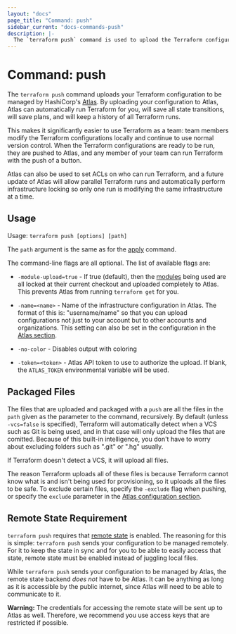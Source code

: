 ```yaml
---
layout: "docs"
page_title: "Command: push"
sidebar_current: "docs-commands-push"
description: |-
  The `terraform push` command is used to upload the Terraform configuration to HashiCorp's Atlas service for automatically managing your infrastructure in the cloud.
---
```


# Command: push

The `terraform push` command uploads your Terraform configuration to
be managed by HashiCorp's [Atlas](https://atlas.hashicorp.com).
By uploading your configuration to Atlas, Atlas can automatically run
Terraform for you, will save all state transitions, will save plans,
and will keep a history of all Terraform runs.

This makes it significantly easier to use Terraform as a team: team
members modify the Terraform configurations locally and continue to
use normal version control. When the Terraform configurations are ready
to be run, they are pushed to Atlas, and any member of your team can
run Terraform with the push of a button.

Atlas can also be used to set ACLs on who can run Terraform, and a
future update of Atlas will allow parallel Terraform runs and automatically
perform infrastructure locking so only one run is modifying the same
infrastructure at a time.

## Usage

Usage: `terraform push [options] [path]`

The `path` argument is the same as for the
[apply](/docs/commands/apply.html) command.

The command-line flags are all optional. The list of available flags are:

* `-module-upload=true` - If true (default), then the
  [modules](/docs/modules/index.html)
  being used are all locked at their current checkout and uploaded
  completely to Atlas. This prevents Atlas from running `terraform get`
  for you.

* `-name=<name>` - Name of the infrastructure configuration in Atlas.
  The format of this is: "username/name" so that you can upload
  configurations not just to your account but to other accounts and
  organizations. This setting can also be set in the configuration
  in the
  [Atlas section](/docs/configuration/atlas.html).

* `-no-color` - Disables output with coloring

* `-token=<token>` - Atlas API token to use to authorize the upload.
  If blank, the `ATLAS_TOKEN` environmental variable will be used.

## Packaged Files

The files that are uploaded and packaged with a `push` are all the
files in the `path` given as the parameter to the command, recursively.
By default (unless `-vcs=false` is specified), Terraform will automatically
detect when a VCS such as Git is being used, and in that case will only
upload the files that are comitted. Because of this built-in intelligence,
you don't have to worry about excluding folders such as ".git" or ".hg" usually.

If Terraform doesn't detect a VCS, it will upload all files.

The reason Terraform uploads all of these files is because Terraform
cannot know what is and isn't being used for provisioning, so it uploads
all the files to be safe. To exclude certain files, specify the `-exclude`
flag when pushing, or specify the `exclude` parameter in the
[Atlas configuration section](/docs/configuration/atlas.html).

## Remote State Requirement

`terraform push` requires that
[remote state](http://localhost:4567/docs/commands/remote-config.html)
is enabled. The reasoning for this is simple: `terraform push` sends your
configuration to be managed remotely. For it to keep the state in sync
and for you to be able to easily access that state, remote state must
be enabled instead of juggling local files.

While `terraform push` sends your configuration to be managed by Atlas,
the remote state backend _does not_ have to be Atlas. It can be anything
as long as it is accessible by the public internet, since Atlas will need
to be able to communicate to it.

**Warning:** The credentials for accessing the remote state will be
sent up to Atlas as well. Therefore, we recommend you use access keys
that are restricted if possible.
